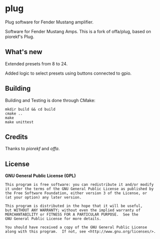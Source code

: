 # plug

Plug software for Fender Mustang amplifier.

Software for Fender Mustang Amps. This is a fork of offa/plug, based on piorekf's Plug.


## What's new

Extended presets from 8 to 24.

Added logic to select presets using buttons connected to gpio.


## Building

Building and Testing is done through CMake:

```
mkdir build && cd build
cmake ..
make
make unittest
```


## Credits

Thanks to *piorekf* and *offa*.


## License

**GNU General Public License (GPL)**

    This program is free software: you can redistribute it and/or modify
    it under the terms of the GNU General Public License as published by
    the Free Software Foundation, either version 3 of the License, or
    (at your option) any later version.

    This program is distributed in the hope that it will be useful,
    but WITHOUT ANY WARRANTY; without even the implied warranty of
    MERCHANTABILITY or FITNESS FOR A PARTICULAR PURPOSE.  See the
    GNU General Public License for more details.

    You should have received a copy of the GNU General Public License
    along with this program.  If not, see <http://www.gnu.org/licenses/>.
